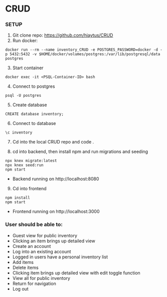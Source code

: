# CRUD

### SETUP
1. Git clone repo: https://github.com/hiaytus/CRUD
2. Run docker:
```
docker run --rm --name inventory_CRUD -e POSTGRES_PASSWORD=docker -d -p 5432:5432 -v $HOME/docker/volumes/postgres:/var/lib/postgresql/data postgres
```
3. Start container
```
docker exec -it <PSQL-Container-ID> bash
```
4. Connect to postgres
```
psql -U postgres
```
5. Create database
```
CREATE database inventory;
```
6. Connect to database
```
\c inventory
```
7. Cd into the local CRUD repo and code . 

8. cd into backend, then install npm and run migrations and seeding
```
npx knex migrate:latest
npx knex seed:run
npm start
```
- Backend running on http://localhost:8080

9. Cd into frontend
```
npm install
npm start
```
- Frontend running on http://localhost:3000

### User should be able to:
- Guest view for public inventory
- Clicking an item brings up detailed view
- Create an account
- Log into an existing account 
- Logged in users have a personal inventory list
- Add items
- Delete items 
- Clicking item brings up detailed view with edit toggle function
- View all for public inventory 
- Return for navigation
- Log out
